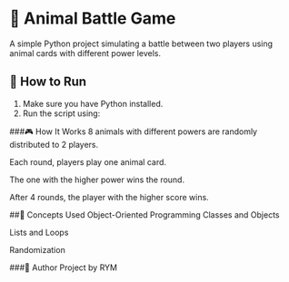 # 🐾 Animal Battle Game

A simple Python project simulating a battle between two players using animal cards with different power levels.

## 🚀 How to Run

1. Make sure you have Python installed.
2. Run the script using:


###🎮 How It Works
8 animals with different powers are randomly distributed to 2 players.

Each round, players play one animal card.

The one with the higher power wins the round.

After 4 rounds, the player with the higher score wins.

##🧠 Concepts Used
Object-Oriented Programming
Classes and Objects

Lists and Loops

Randomization

###📄 Author
Project by RYM

